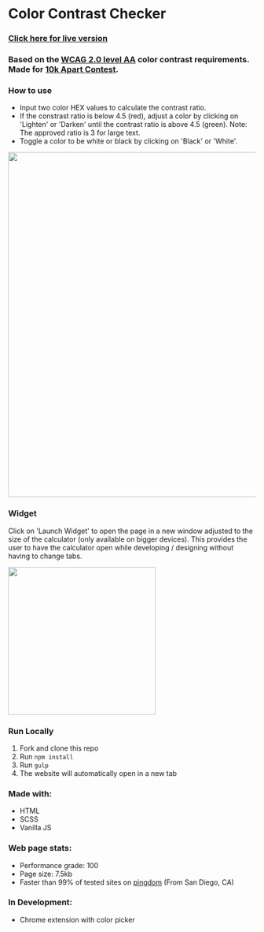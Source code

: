 # Color Contrast Checker
### <a href="https://marijohannessen.github.io/color-contrast-checker/" target="_blank">Click here for live version</a>
### Based on the <a href="https://www.w3.org/TR/UNDERSTANDING-WCAG20/visual-audio-contrast-contrast.html">WCAG 2.0 level AA</a> color contrast requirements. Made for <a href="https://a-k-apart.com/">10k Apart Contest</a>.

### How to use

- Input two color HEX values to calculate the contrast ratio. 
- If the constrast ratio is below 4.5 (red), adjust a color by clicking on 'Lighten' or 'Darken' until the contrast ratio is above 4.5 (green). Note: The approved ratio is 3 for large text.
- Toggle a color to be white or black by clicking on 'Black' or 'White'.

<img src="https://cloud.githubusercontent.com/assets/5447411/19009625/6b540fae-873b-11e6-98fe-1189f680bb1f.png" width="700px" />

### Widget

Click on 'Launch Widget' to open the page in a new window adjusted to the size of the calculator (only available on bigger devices). This provides the user to have the calculator open while developing / designing without having to change tabs.

<img src="https://cloud.githubusercontent.com/assets/5447411/19009624/6b5291ec-873b-11e6-8f9a-ca1ed384984a.png" width="300px" />

### Run Locally

1. Fork and clone this repo
2. Run `npm install`
3. Run `gulp`
4. The website will automatically open in a new tab

### Made with:
- HTML
- SCSS
- Vanilla JS

### Web page stats:

- Performance grade: 100
- Page size: 7.5kb
- Faster than 99% of tested sites on <a href="https://tools.pingdom.com">pingdom</a> (From San Diego, CA)

### In Development:

- Chrome extension with color picker
